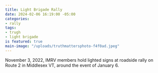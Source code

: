 ```yaml
---
title: Light Brigade Rally
date: 2024-02-06 16:19:00 -05:00
categories:
- rally
tags:
- trugh
- light brigade
is featured: true
main-image: "/uploads/truthmattersphoto-f4f0ad.jpeg"
---
```


November 3, 2022, IMRV members hold lighted signs at roadside rally on Route 2 in Middlesex VT, around the event of January 6.